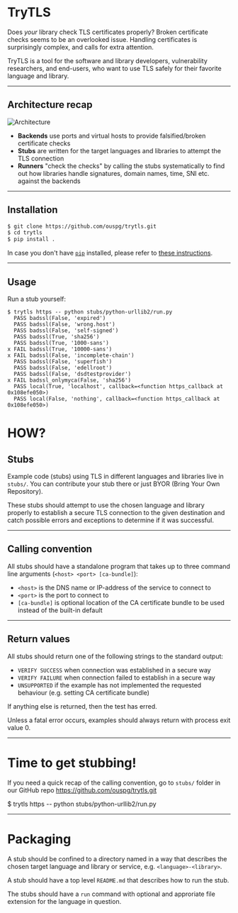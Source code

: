 # TryTLS

Does *your* library check TLS certificates properly?
Broken certificate checks seems to be an overlooked issue.
Handling certificates is surprisingly complex, and calls for extra attention.

TryTLS is a tool for the software and library developers, vulnerability
researchers, and end-users, who want to use TLS safely for their favorite language and library.

---

## Architecture recap

![Architecture](https://raw.githubusercontent.com/ouspg/trytls/master/doc/architecture-scaled.jpg)

 * **Backends** use ports and virtual hosts to provide falsified/broken certificate checks
 * **Stubs** are written for the target languages and libraries to attempt the TLS connection
 * **Runners** "check the checks" by calling the stubs systematically to find out
 how libraries handle signatures, domain names, time, SNI etc. against the backends

---

## Installation

```sh
$ git clone https://github.com/ouspg/trytls.git
$ cd trytls
$ pip install .
```

In case you don't have [`pip`](https://pip.pypa.io/) installed, please refer to [these instructions](http://docs.python-guide.org/en/latest/starting/installation/).

---

## Usage

Run a stub yourself:

```
$ trytls https -- python stubs/python-urllib2/run.py
  PASS badssl(False, 'expired')
  PASS badssl(False, 'wrong.host')
  PASS badssl(False, 'self-signed')
  PASS badssl(True, 'sha256')
  PASS badssl(True, '1000-sans')
x FAIL badssl(True, '10000-sans')
x FAIL badssl(False, 'incomplete-chain')
  PASS badssl(False, 'superfish')
  PASS badssl(False, 'edellroot')
  PASS badssl(False, 'dsdtestprovider')
x FAIL badssl_onlymyca(False, 'sha256')
  PASS local(True, 'localhost', callback=<function https_callback at 0x108efe050>)
  PASS local(False, 'nothing', callback=<function https_callback at 0x108efe050>)
```

# HOW?

## Stubs

Example code (stubs) using TLS in different languages and libraries live in `stubs/`.
You can contribute your stub there or just BYOR (Bring Your Own Repository).

These stubs should attempt to use the chosen language and library
properly to establish a secure TLS connection to the given destination and catch possible errors and exceptions to determine if it was successful.

---

## Calling convention

All stubs should have a standalone program that takes up to three command
line arguments (`<host> <port> [ca-bundle]`):

 * `<host>` is the DNS name or IP-address of the service to connect to
 * `<port>` is the port to connect to
 * `[ca-bundle]` is optional location of the CA certificate bundle to be used
 instead of the built-in default

---

## Return values

All stubs should return one of the following strings to the standard output:

 * `VERIFY SUCCESS` when connection was established in a secure way
 * `VERIFY FAILURE` when connection failed to establish in a secure way
 * `UNSUPPORTED` if the example has not implemented the requested behaviour (e.g. setting
   CA certificate bundle)

If anything else is returned, then the test has erred.

Unless a fatal error occurs, examples should always return with process exit value 0.

<show commented example of a stub>

---

# Time to get stubbing!

If you need a quick recap of the calling convention,
go to `stubs/` folder in our GitHub repo https://github.com/ouspg/trytls.git

$ trytls https -- python stubs/python-urllib2/run.py

---

# Packaging

A stub should be confined to a directory named in a way that describes the
chosen target language and library or service, e.g. `<language>-<library>`.

A stub should have a top level `README.md` that describes how to run the stub.

The stubs should have a `run` command with optional and approriate file
extension for the language in question.
